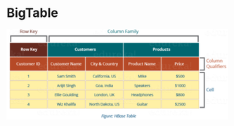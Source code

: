 # BigTable

![cloumnQualifiers.png](https://github.com/developer-onizuka/BigTable/blob/main/columnQualifiers.png)
